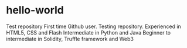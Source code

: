 # hello-world
Test repository
First time Github user. Testing repository. 
Experienced in HTML5, CSS and Flash
Intermediate in Python and Java
Beginner to intermediate in Solidity, Truffle framework and Web3
